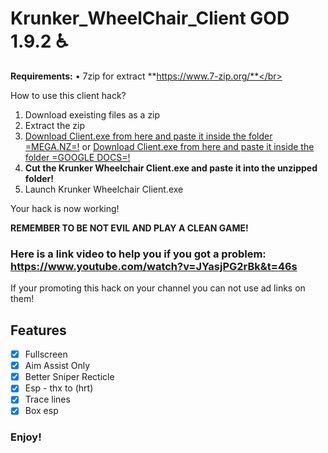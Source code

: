 # Krunker_WheelChair_Client GOD 1.9.2 ♿

<b>Requirements:</b> • 7zip for extract **https://www.7-zip.org/**</br>

How to use this client hack?

1. Download exeisting files as a zip
2. Extract the zip
3. [Download Client.exe from here and paste it inside the folder =MEGA.NZ=!](https://mega.nz/#!xk5WzKiK!XqU9kCNBq9Qi1w_15VayjLFzrAtH9tWMlaVnZqejpgY)
or [Download Client.exe from here and paste it inside the folder =GOOGLE DOCS=!](https://drive.google.com/file/d/1q8SU41IeE5LdOVSQO4Y-5QoZD76sHmnr/view?usp=sharing)
4. **Cut the Krunker Wheelchair Client.exe and paste it into the unzipped folder!**
5. Launch Krunker Wheelchair Client.exe

Your hack is now working!

**REMEMBER TO BE NOT EVIL AND PLAY A CLEAN GAME!**

### Here is a link video to help you if you got a problem: https://www.youtube.com/watch?v=JYasjPG2rBk&t=46s

If your promoting this hack on your channel you can not use ad links on them!

## Features
- [x] Fullscreen
- [x] Aim Assist Only
- [x] Better Sniper Recticle
- [x] Esp - thx to (hrt)
- [x] Trace lines
- [x] Box esp

### Enjoy!
